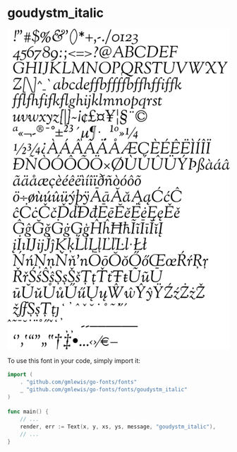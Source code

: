 # goudystm_italic

![goudystm_italic](goudystm_italic.png)

To use this font in your code, simply import it:

```go
import (
	. "github.com/gmlewis/go-fonts/fonts"
	_ "github.com/gmlewis/go-fonts/fonts/goudystm_italic"
)

func main() {
	// ...
	render, err := Text(x, y, xs, ys, message, "goudystm_italic"),
	// ...
}
```
